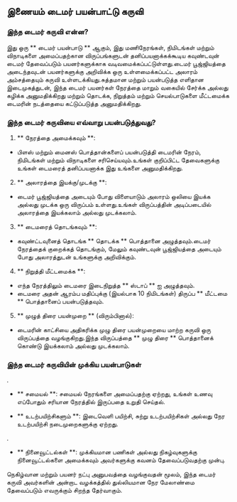 ## இணையம் டைமர் பயன்பாட்டு கருவி

### இந்த டைமர் கருவி என்ன?

இது ஒரு ** டைமர் பயன்பாடு ** ஆகும், இது மணிநேரங்கள், நிமிடங்கள் மற்றும் விநாடிகளை அமைப்பதற்கான விருப்பங்களுடன் தனிப்பயனாக்கக்கூடிய கவுண்டவுன் டைமர் தேவைப்படும் பயனர்களுக்காக வடிவமைக்கப்பட்டுள்ளது.டைமர் பூஜ்ஜியத்தை அடைந்தவுடன் பயனர்களுக்கு அறிவிக்க ஒரு உள்ளமைக்கப்பட்ட அலாரம் அம்சத்தையும் கருவி உள்ளடக்கியது.சுத்தமான மற்றும் பயன்படுத்த எளிதான இடைமுகத்துடன், இந்த டைமர் பயனர்கள் நேரத்தை மாறும் வகையில் சேர்க்க அல்லது கழிக்க அனுமதிக்கிறது மற்றும் தொடக்க, நிறுத்தம் மற்றும் செயல்பாடுகளை மீட்டமைக்க டைமரின் நடத்தையை கட்டுப்படுத்த அனுமதிக்கிறது.

### இந்த டைமர் கருவியை எவ்வாறு பயன்படுத்துவது?

1. ** நேரத்தை அமைக்கவும் **:
- பிளஸ் மற்றும் மைனஸ் பொத்தான்களைப் பயன்படுத்தி டைமரின் நேரம், நிமிடங்கள் மற்றும் விநாடிகளை சரிசெய்யவும்.உங்கள் குறிப்பிட்ட தேவைகளுக்கு உங்கள் டைமரைத் தனிப்பயனாக்க இது உங்களை அனுமதிக்கிறது.

2. ** அலாரத்தை இயக்கு/முடக்கு **:
- டைமர் பூஜ்ஜியத்தை அடையும் போது விளையாடும் அலாரம் ஒலியை இயக்க அல்லது முடக்க ஒரு விருப்பம் உள்ளது.உங்கள் விருப்பத்தின் அடிப்படையில் அலாரத்தை இயக்கலாம் அல்லது முடக்கலாம்.

3. ** டைமரைத் தொடங்கவும் **:
- கவுண்ட்டவுனைத் தொடங்க ** தொடக்க ** பொத்தானை அழுத்தவும்.டைமர் நேரத்தைக் குறைக்கத் தொடங்கும், மேலும் கவுண்டவுன் பூஜ்ஜியத்தை அடையும் போது அலாரத்துடன் உங்களுக்கு அறிவிக்கும்.

4. ** நிறுத்தி மீட்டமைக்க **:
- எந்த நேரத்திலும் டைமரை இடைநிறுத்த ** ஸ்டாப் ** ஐ அழுத்தவும்.
- டைமரை அதன் ஆரம்ப மதிப்புக்கு (இயல்பாக 10 நிமிடங்கள்) திருப்ப ** மீட்டமை ** பொத்தானைப் பயன்படுத்தவும்.

5. ** முழுத் திரை பயன்முறை ** (விரும்பினால்):
- டைமரின் காட்சியை அதிகரிக்க முழு திரை பயன்முறையை மாற்ற கருவி ஒரு விருப்பத்தை வழங்குகிறது.இந்த விருப்பத்தை ** முழு திரை ** பொத்தானைக் கொண்டு இயக்கலாம் அல்லது முடக்கலாம்.

### இந்த டைமர் கருவியின் முக்கிய பயன்பாடுகள்

.

- ** சமையல் **: சமையல் நேரங்களை அமைப்பதற்கு ஏற்றது, உங்கள் உணவு எப்போதும் சரியான நேரத்தில் இருப்பதை உறுதி செய்தல்.

- ** உடற்பயிற்சிகளும் **: இடைவெளி பயிற்சி, சுற்று உடற்பயிற்சிகள் அல்லது நேர உடற்பயிற்சி நடைமுறைகளுக்கு ஏற்றது.

.

- ** நினைவூட்டல்கள் **: முக்கியமான பணிகள் அல்லது நிகழ்வுகளுக்கு நினைவூட்டல்களை அமைக்கவும் அவர்களுக்கு கவனம் தேவைப்படுவதற்கு முன்பு.

நெகிழ்வான மற்றும் பயனர் நட்பு அனுபவத்தை வழங்குவதன் மூலம், இந்த டைமர் கருவி அவர்களின் அன்றாட வழக்கத்தில் துல்லியமான நேர மேலாண்மை தேவைப்படும் எவருக்கும் சிறந்த தேர்வாகும்.